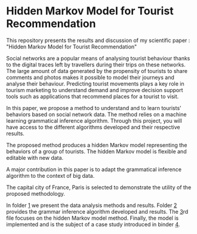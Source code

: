 # Hidden Markov Model for Tourist Recommendation
This repository presents the results and discussion of my scientific paper : "Hidden Markov Model for Tourist Recommendation"

Social networks are a popular means of analysing tourist behaviour thanks to the digital traces left by travellers during their trips on these networks. The large amount of data generated by the propensity of tourists to share comments and photos makes it possible to model their journeys and analyse their behaviour. 
Predicting tourist movements plays a key role in tourism marketing to understand demand and improve decision support tools such as applications that recommend places for a tourist to visit. 

In this paper, we propose a method to understand and to learn tourists' behaviors based on social network data. The method relies on a machine learning grammatical inference algorithm. Through this project, you will have access to the different algorithms developed and their respective results.

The proposed method produces a hidden Markov model representing the behaviors of a group of tourists. The hidden Markov model is flexible and editable with new data. 

A major contribution in this paper is to adapt the grammatical inference algorithm to the context of big data. 

The capital city of France, Paris is selected to demonstrate the utility of the proposed methodology.

In folder [1](https://github.com/TheoDemessance/Hidden-Markov-Model-for-Tourism/tree/main/1-%20Data%20Analysis) we present the data analysis methods and results. Folder [2](https://github.com/TheoDemessance/Hidden-Markov-Model-for-Tourism/tree/main/2-%20Grammar%20Inference) provides the grammar inference algorithm developed and results.
The [3](https://github.com/TheoDemessance/Hidden-Markov-Model-for-Tourism/tree/main/3-%20Hidden%20Markov%20Model)rd file focuses on the hidden Markov model method. Finally, the model is implemented and is the subject of a case study introduced in binder [4](https://github.com/TheoDemessance/Hidden-Markov-Model-for-Tourism/tree/main/4-%20Discussion%20and%20results).
